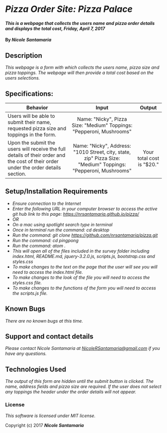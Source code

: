 # _Pizza Order Site: Pizza Palace_

#### _This is a webpage that collects the users name and pizza order details and displays the total cost, Friday, April 7, 2017_

#### By _**Nicole Santamaria**_

## Description

_This webpage is a form with which collects the users name, pizza size and pizza toppings. The webpage will then provide a total cost based on the users selections._

## Specifications:

| Behavior |  Input   |  Output  |
|----------|:--------:|:--------:|
|Users will be able to submit their name, requested pizza size and toppings in the form.| Name: "Nicky", Pizza Size: "Medium" Toppings: "Pepperoni, Mushrooms"||
|Upon the submit the users will receive the full details of their order and the cost of their order under the order details section.|Name: "Nicky", Address: "1010 Street, city, state, zip" Pizza Size: "Medium" Toppings: "Pepperoni, Mushrooms"|Your total cost is "$20."|

## Setup/Installation Requirements

* _Ensure connection to the Internet_
* _Enter the following URL in your computer browser to access the active git hub link to this page: https://nrsantamaria.github.io/pizza/_
* _OR_
* _On a mac using spotlight search type in terminal_
* _Once in terminal run the command: cd desktop_
* _Run the command: git clone https://github.com/nrsantamaria/pizza.git_
* _Run the command: cd pingpong_
* _Run the command: atom ._
* _This will open all of the files included in the survey folder including index.html, README.md, jquery-3.2.0.js, scripts.js, bootstrap.css and styles.css_
* _To make changes to the text on the page that the user will see you will need to access the index.html file._
* _To make changes to the look of the file you will need to access the styles.css file._
* _To make changes to the functions of the form you will need to access the scripts.js file._

## Known Bugs

_There are no known bugs at this time._

## Support and contact details

_Please contact Nicole Santamaria at NicoleRSantamaria@gmail.com if you have any questions._

## Technologies Used

_The output of this form are hidden until the submit button is clicked. The name, address fields and pizza size are required. If the user does not select any toppings the header under the order details will not appear._

### License

*This software is licensed under MIT license.*

Copyright (c) 2017 **_Nicole Santamaria_**

